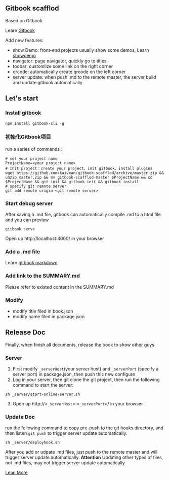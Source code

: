 ## Gitbook scafflod
Based on Gitbook

Learn [Gitbook](http://toolchain.gitbook.com/pages.html)

Add new features:
* show Demo: front-end projects usually show some demos, Learn [showdemo](https://www.npmjs.com/package/gitbook-plugin-demoshow)
* navigator: page navigator, quickly go to titles
* toobar: customlize some link on the right corner
* qrcode: automatically create qrcode on the left corner
* server update: when push .md to the remote master, the server build and update gitbook automatically

## Let's start

### Install gitbook

    npm install gitbook-cli -g

### 初始化Gitbook项目
run a series of commands：

    # set your project name
    ProjectName=<your project name>
    # Init project：create your project、init gitbook、install plugins
    wget https://github.com/kaivean/gitbook-scafflod/archive/master.zip && unzip master.zip && mv gitbook-scafflod-master $ProjectName && cd $ProjectName && git init && gitbook init && gitbook install
    # specify git remote server
    git add remote origin <git remote server>

### Start debug server
After saving a .md file, gitbook can automatically compile .md to a html file and you can preview

    gitbook serve

Open up http://localhost:4000/ in your browser

### Add a .md file
Learn [gitbook markdown](http://toolchain.gitbook.com/syntax/markdown.html)

### Add link to the SUMMARY.md
Please refer to existed content in the SUMMARY.md

### Modify
* modify title filed in book.json
* modify name filed in package.json

## Release Doc
Finally, when finish all documents, release the book to show other guys

### Server
1. First modify `_serverHost`(your server host) and `_serverPort` (specify a server port) in package.json,  then push this new configure
2. Log in your server, then git clone the git project, then run the following command to start the server:
```
sh _server/start-online-server.sh
```
3. Open up http://<`_serverHost`>:<`_serverPort`>/ in your browser

### Update Doc
run the following command to copy pre-push to the git hooks directory, and then listen `git push` to trigger server update automatically.
```
sh _server/deployhook.sh
```
After you add or udpate .md files, just push to the remote master and will trigger server update automatically.
**Attention** Updating other types of files, not .md files, may not trigger server update automatically

[Lean More](./myproject/basic.md)

